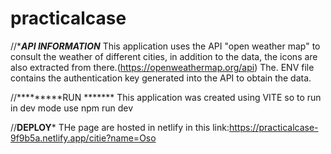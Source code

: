 # practicalcase

//**************API INFORMATION*************
This application uses the API "open weather map" to consult the weather of different cities, in addition to the data, the icons are also extracted from there.(https://openweathermap.org/api)
The. ENV file contains the authentication key generated into the API to obtain the data.

//*********RUN *******
This application was created using VITE so to run in dev mode use
  npm run dev

//**********DEPLOY***********
THe page are hosted in netlify in this link:https://practicalcase-9f9b5a.netlify.app/citie?name=Oso

